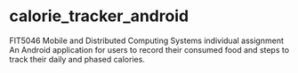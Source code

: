 # calorie_tracker_android
FIT5046 Mobile and Distributed Computing Systems individual assignment  
An Android application for users to record their consumed food and steps to track their daily and phased calories.
